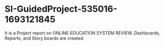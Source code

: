 # SI-GuidedProject-535016-1693121845
It is a Project report on ONLINE EDUCATION SYSTEM REVIEW. Dashboards, Reports, and Story boards are created.
